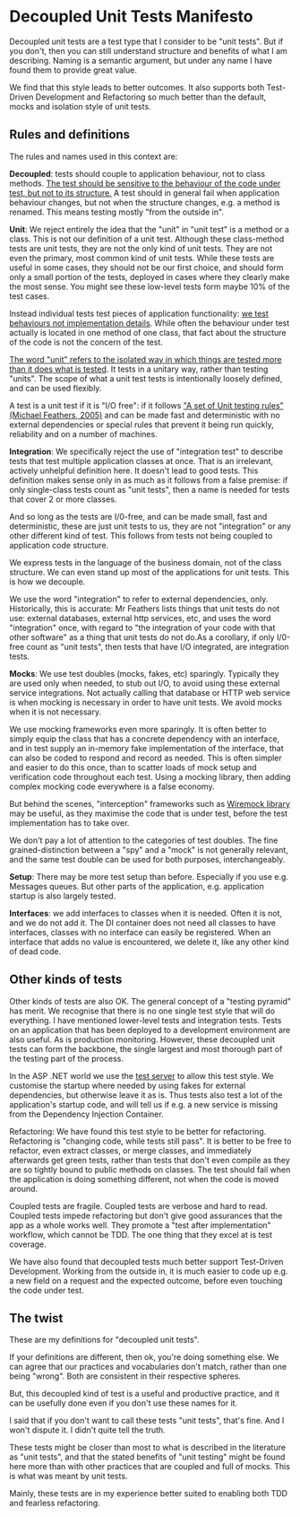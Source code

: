 # Decoupled Unit Tests Manifesto

Decoupled unit tests are a test type that I consider to be "unit tests". But if you don't, then you can still understand structure and benefits  of what I am describing. Naming is a semantic argument, but under any name I have found them to provide great value.

We find that this style leads to better outcomes. It also supports both Test-Driven Development and Refactoring so much better than the default, mocks and isolation style of unit tests.

## Rules and definitions

The rules and names used in this context are:

**Decoupled**: tests should couple to application behaviour, not to class methods. [The test should be sensitive to the behaviour of the code under test, but not to its structure.](https://www.youtube.com/watch?v=C5IH0ABmyc0&t=2108s) A test should in general fail when application behaviour changes, but not when the structure changes, e.g. a method is renamed. This means testing mostly "from the outside in".

**Unit**: We reject entirely the idea that the "unit" in "unit test" is a method or a class. This is not our definition of a unit test. Although these class-method tests are unit tests, they are not the only kind of unit tests. They are not even the primary, most common kind of unit tests. While these tests are useful in some cases, they should not be our first choice, and should form only a small portion of the tests, deployed in cases where they clearly make the most sense. You might see these low-level tests form maybe 10% of the test cases.

Instead individual tests test pieces of application functionality: [we test behaviours not implementation details](https://www.youtube.com/watch?v=EZ05e7EMOLM&t=1428s). While often the behaviour under test actually is located in one method of one class, that fact about the structure of the code is not the concern of the test.  

[The word "unit" refers to the isolated way in which things are tested more than it does what is tested](https://www.infoq.com/articles/unit-testing-approach/). It tests in a unitary way, rather than testing "units". The scope of what a unit test tests is intentionally loosely defined, and can be used flexibly.

A test is a unit test if it is "I/O free": if it follows ["A set of Unit testing rules" (Michael Feathers, 2005)](https://www.artima.com/weblogs/viewpost.jsp?thread=126923) and can be made fast and deterministic with no external dependencies or special rules that prevent it being run quickly, reliability and on a number of machines.

**Integration**: We specifically reject the use of "integration test" to describe tests that test multiple application classes at once. That is an irrelevant, actively unhelpful definition here. It doesn't lead to good tests. This definition makes sense only in as much as it follows from a false premise: if only single-class tests count as "unit tests", then a name is needed for tests that cover 2 or more classes.

And so long as the tests are I/0-free, and can be made small, fast and deterministic, these are just unit tests to us, they are not "integration" or any other different kind of test. This follows from tests not being coupled to application code structure.

We express tests in the language of the business domain, not of the class structure. We can even stand up most of the applications for unit tests. This is how we decouple.

We use the word "integration" to refer to external dependencies, only. Historically, this is accurate: Mr Feathers lists things that unit tests do not use: external databases, external http services, etc, and uses the word "integration" once, with regard to "the integration of your code with that other software" as a thing that unit tests do not do.As a corollary, if only I/0-free count as "unit tests", then tests that have I/O integrated, are integration tests.

**Mocks**: We use test doubles (mocks, fakes, etc) sparingly. Typically they are used only when needed, to stub out I/O, to avoid using these external service integrations. Not actually calling that database or HTTP web service is when mocking is necessary in order to have unit tests.  We avoid mocks when it is not necessary.

We use mocking frameworks even more sparingly. It is often better to simply equip the class that has a concrete dependency with an interface, and in test supply an in-memory fake implementation of the interface, that can also be coded to respond and record as needed. This is often simpler and easier to do this once, than to scatter loads of mock setup and verification code throughout each test. Using a mocking library, then adding complex mocking code everywhere is a false economy.

But behind the scenes, "interception" frameworks such as [Wiremock library](https://github.com/WireMock-Net/WireMock.Net) may be useful, as they maximise the code that is under test, before the test implementation has to take over.

We don't pay a lot of attention to the categories of test doubles. The fine grained-distinction between a "spy" and a "mock" is not generally relevant, and the same test double can be used for both purposes, interchangeably.

**Setup**: There may be more test setup than before. Especially if you use e.g. Messages queues. But other parts of the application, e.g. application startup is also largely tested.

**Interfaces**: we add interfaces to classes when it is needed. Often it is not, and we do not add it. The DI container does not need all classes to have interfaces, classes with no interface can easily be registered. When an interface that adds no value is encountered, we delete it, like any other kind of dead code.

## Other kinds of tests

Other kinds of tests are also OK. The general concept of a "testing pyramid" has merit. We recognise that there is no one single test style that will do everything. I have mentioned lower-level tests and integration tests. Tests on an application that has been deployed to a development environment are also useful. As is production monitoring. However, these decoupled unit tests can form the backbone, the single largest and most thorough part of the testing part of the process.

In the ASP .NET world we use the [test server](https://learn.microsoft.com/en-us/aspnet/core/test/integration-tests) to allow this test style. We customise the startup where needed by using fakes for external dependencies, but otherwise leave it as is. Thus tests also test a lot of the application's startup code, and will tell us if e.g. a new service is missing from the Dependency Injection Container.

Refactoring: We have found this test style to be better for refactoring.  Refactoring is "changing code, while tests still pass". It is better to be free to refactor, even extract classes, or merge classes, and immediately afterwards get green tests, rather than tests that don't even compile as they are so tightly bound to public methods on classes. The test should fail when the application is doing something different, not when the code is moved around.

Coupled tests are fragile. Coupled tests are verbose and hard to read. Coupled tests impede refactoring but don't give good assurances that the app as a whole works well. They promote a "test after implementation" workflow, which cannot be TDD. The one thing that they excel at is test coverage.

We have also found that decoupled tests much better support Test-Driven Development. Working from the outside in, it is much easier to code up e.g. a new field on a request and the expected outcome, before even touching the code under test.

## The twist

These are my definitions for "decoupled unit tests".

If your definitions are different, then ok, you're doing something else. We can agree that our practices and vocabularies don't match, rather than one being "wrong". Both are consistent in their respective spheres.

But, this decoupled kind of test is a useful and productive practice, and it can be usefully done even if you don't use these names for it.

I said that if you don't want to call these tests "unit tests", that's fine. And I won't dispute it. I didn't quite tell the truth.

These tests might be closer than most to what is described in the literature as "unit tests", and that the stated benefits of "unit testing" might be found here more than with other practices that are coupled and full of mocks. This is what was meant by unit tests.

Mainly, these tests are in my experience better suited to enabling both TDD and fearless refactoring.

